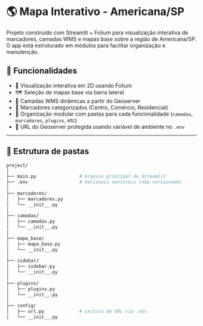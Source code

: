 # 🌎 Mapa Interativo - Americana/SP

Projeto construído com Streamlit + Folium para visualização interativa de marcadores, camadas WMS e mapas base sobre a região de Americana/SP. O app está estruturado em módulos para facilitar organização e manutenção.

## 🚀 Funcionalidades

- 📍 Visualização interativa em 2D usando Folium
- 🗺️ Seleção de mapas base via barra lateral
- 🧩 Camadas WMS dinâmicas a partir do Geoserver
- 🏢 Marcadores categorizados (Centro, Comércio, Residencial)
- 📂 Organização modular com pastas para cada funcionalidade (`camadas`, `marcadores`, `plugins`, etc)
- 🔐 URL do Geoserver protegida usando variável de ambiente no `.env`

---

## 🧱 Estrutura de pastas

```bash
project/
│
├── main.py                # Arquivo principal do Streamlit
├── .env                   # Variáveis sensíveis (não versionado)
│
├── marcadores/
│   ├── marcadores.py
│   └── __init__.py
│
├── camadas/
│   ├── camadas.py
│   └── __init__.py
│
├── mapa_base/
│   ├── mapa_base.py
│   └── __init__.py
│
├── sidebar/
│   ├── sidebar.py
│   └── __init__.py
│
├── plugins/
│   ├── plugins.py
│   └── __init__.py
│
├── config/
│   ├── url.py             # Leitura da URL via .env
│   └── __init__.py
